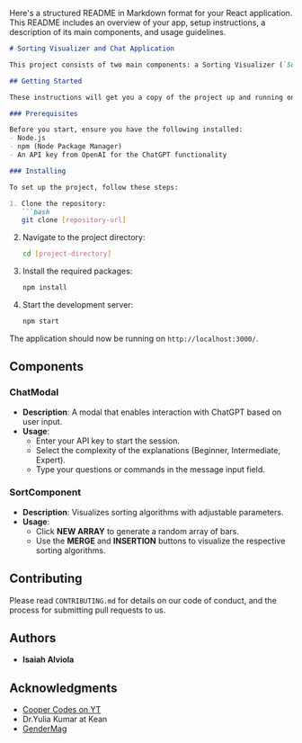 Here's a structured README in Markdown format for your React application. This README includes an overview of your app, setup instructions, a description of its main components, and usage guidelines.

```markdown
# Sorting Visualizer and Chat Application

This project consists of two main components: a Sorting Visualizer (`SortComponent`) and a Chat Application (`ChatModal`). The Sorting Visualizer uses animation to demonstrate sorting algorithms like Merge Sort and Insertion Sort. The Chat Application integrates with the ChatGPT API to provide explanations on sorting algorithms at various levels of complexity.

## Getting Started

These instructions will get you a copy of the project up and running on your local machine for development and testing purposes.

### Prerequisites

Before you start, ensure you have the following installed:
- Node.js
- npm (Node Package Manager)
- An API key from OpenAI for the ChatGPT functionality

### Installing

To set up the project, follow these steps:

1. Clone the repository:
   ```bash
   git clone [repository-url]
   ```
2. Navigate to the project directory:
   ```bash
   cd [project-directory]
   ```
3. Install the required packages:
   ```bash
   npm install
   ```
4. Start the development server:
   ```bash
   npm start
   ```

The application should now be running on `http://localhost:3000/`.

## Components

### ChatModal

- **Description**: A modal that enables interaction with ChatGPT based on user input.
- **Usage**:
  - Enter your API key to start the session.
  - Select the complexity of the explanations (Beginner, Intermediate, Expert).
  - Type your questions or commands in the message input field.

### SortComponent

- **Description**: Visualizes sorting algorithms with adjustable parameters.
- **Usage**:
  - Click **NEW ARRAY** to generate a random array of bars.
  - Use the **MERGE** and **INSERTION** buttons to visualize the respective sorting algorithms.

## Contributing

Please read `CONTRIBUTING.md` for details on our code of conduct, and the process for submitting pull requests to us.

## Authors

- **Isaiah Alviola**


## Acknowledgments

- [Cooper Codes on YT](https://www.youtube.com/watch?v=Lag9Pj_33hM)
- Dr.Yulia Kumar at Kean
- [GenderMag](https://gendermag.org/)
```

